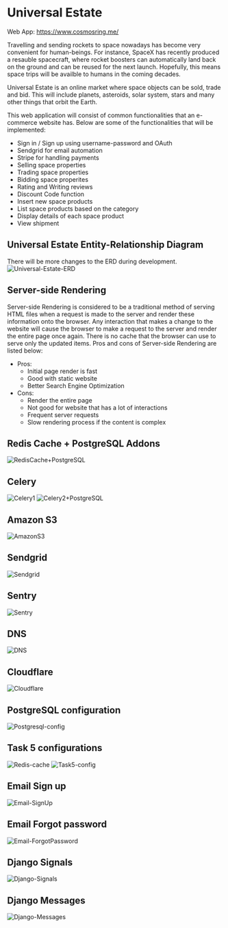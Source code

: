 # Universal Estate

Web App: https://www.cosmosring.me/

Travelling and sending rockets to space nowadays has become very convenient for human-beings. For instance, SpaceX has recently produced a resauble spacecraft, where rocket boosters can automatically land back on the ground and can be reused for the next launch. Hopefully, this means space trips will be availble to humans in the coming decades.

Universal Estate is an online market where space objects can be sold, trade and bid. This will include planets, asteroids, solar system, stars and many other things that orbit the Earth.

This web application will consist of common functionalities that an e-commerce website has. Below are some of the functionalities that will be implemented:

- Sign in / Sign up using username-password and OAuth
- Sendgrid for email automation
- Stripe for handling payments
- Selling space properties
- Trading space properties
- Bidding space properites
- Rating and Writing reviews
- Discount Code function
- Insert new space products
- List space products based on the category
- Display details of each space product
- View shipment

## Universal Estate Entity-Relationship Diagram

There will be more changes to the ERD during development.
![Universal-Estate-ERD](ReadMe-Images/Latest-ERD.PNG)

## Server-side Rendering

Server-side Rendering is considered to be a traditional method of serving HTML files when a request is made to the server and render these information onto the browser. Any interaction that makes a change to the website will cause the browser to make a request to the server and render the entire page once again. There is no cache that the browser can use to serve only the updated items. Pros and cons of Server-side Rendering are listed below:

- Pros:
  - Initial page render is fast
  - Good with static website
  - Better Search Engine Optimization
- Cons:
  - Render the entire page
  - Not good for website that has a lot of interactions
  - Frequent server requests
  - Slow rendering process if the content is complex

## Redis Cache + PostgreSQL Addons

![RedisCache+PostgreSQL](ReadMe-Images/redis-postgresql.PNG)

## Celery

![Celery1](ReadMe-Images/celery1.PNG)
![Celery2+PostgreSQL](ReadMe-Images/celery2.PNG)

## Amazon S3

![AmazonS3](ReadMe-Images/s3-buckets.PNG)

## Sendgrid

![Sendgrid](ReadMe-Images/sendgrid.PNG)

## Sentry

![Sentry](ReadMe-Images/sentry.PNG)

## DNS

![DNS](ReadMe-Images/dns.PNG)

## Cloudflare

![Cloudflare](ReadMe-Images/cloudflare.PNG)

## PostgreSQL configuration

![Postgresql-config](ReadMe-Images/postgresql-config.PNG)

## Task 5 configurations

![Redis-cache](ReadMe-Images/redis-cache.PNG)
![Task5-config](ReadMe-Images/task5-config.PNG)

## Email Sign up

![Email-SignUp](ReadMe-Images/email-signup.PNG)

## Email Forgot password

![Email-ForgotPassword](ReadMe-Images/email-forgotpassword.PNG)

## Django Signals

![Django-Signals](ReadMe-Images/django-signal.PNG)

## Django Messages

![Django-Messages](ReadMe-Images/django-messages.PNG)
